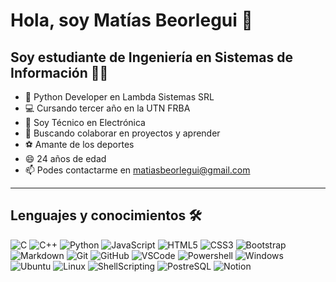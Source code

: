 # Hola, soy Matías Beorlegui 👋

## Soy estudiante de Ingeniería en Sistemas de Información 👨‍💻

- 🐍 Python Developer en Lambda Sistemas SRL
- 💻 Cursando tercer año en la UTN FRBA
- 🔌 Soy Técnico en Electrónica
- 👯 Buscando colaborar en proyectos y aprender
- ⚽ Amante de los deportes
- 😄 24 años de edad
- 📫 Podes contactarme en matiasbeorlegui@gmail.com

---

## Lenguajes y conocimientos 🛠 

![C](http://img.shields.io/badge/-C-A8B9CC?style=flat&logo=c&logoColor=ffffff)
![C++](https://img.shields.io/badge/C++-blue.svg?style=flat&logo=c%2B%2B)
![Python](http://img.shields.io/badge/-Python-3776AB?style=flat&logo=python&logoColor=ffffff)
![JavaScript](https://img.shields.io/badge/-JavaScript-%23F7DF1C?style=flat&logo=javascript&logoColor=000000&labelColor=%23F7DF1C&color=%23FFCE5A)
![HTML5](https://img.shields.io/badge/-HTML5-%23E44D27?style=flat&logo=html5&logoColor=ffffff)
![CSS3](https://img.shields.io/badge/-CSS3-%231572B6?style=flat&logo=css3)
![Bootstrap](https://img.shields.io/badge/-Bootstrap-563D7C?style=flat&logo=Bootstrap)
![Markdown](https://img.shields.io/badge/-Markdown-000000?style=flat&logo=markdown)
![Git](https://img.shields.io/badge/-Git-%23F05032?style=flat&logo=git&logoColor=%23ffffff)
![GitHub](https://img.shields.io/badge/-GitHub-181717?style=flat&logo=github)
![VSCode](http://img.shields.io/badge/-VS%20Code-007ACC?style=flat&logo=visual-studio-code&logoColor=ffffff)
![Powershell](http://img.shields.io/badge/-Powershell-5391FE?style=flat&logo=powershell&logoColor=ffffff)
![Windows](http://img.shields.io/badge/-Windows-0078D6?style=flat&logo=windows&logoColor=ffffff)
![Ubuntu](https://img.shields.io/badge/Ubuntu-E95420?style=flat&logo=ubuntu&logoColor=white)
![Linux](https://img.shields.io/badge/Linux-FCC624?style=flat&logo=linux&logoColor=black)
![ShellScripting](https://img.shields.io/badge/Shell_Script-121011?style=flat&logo=gnu-bash&logoColor=white)
![PostreSQL](https://img.shields.io/badge/PostgreSQL-316192?style=flat&logo=postgresql&logoColor=white)
![Notion](https://img.shields.io/badge/Notion-000000?style=flat&logo=notion&logoColor=white)
